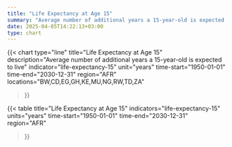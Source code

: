 ```yaml
---
title: "Life Expectancy at Age 15"
summary: "Average number of additional years a 15-year-old is expected to live"
date: 2025-04-05T14:22:13+03:00
type: chart
---
```


{{< chart
    type="line"
    title="Life Expectancy at Age 15"
    description="Average number of additional years a 15-year-old is expected to live"
    indicator="life-expectancy-15"
    unit="years"
    time-start="1950-01-01"
    time-end="2030-12-31"
    region="AFR"
    locations="BW,CD,EG,GH,KE,MU,NG,RW,TD,ZA"
>}}

{{< table
    title="Life Expectancy at Age 15"
    indicators="life-expectancy-15"
    units="years"
    time-start="1950-01-01"
    time-end="2030-12-31"
    region="AFR"
>}}
